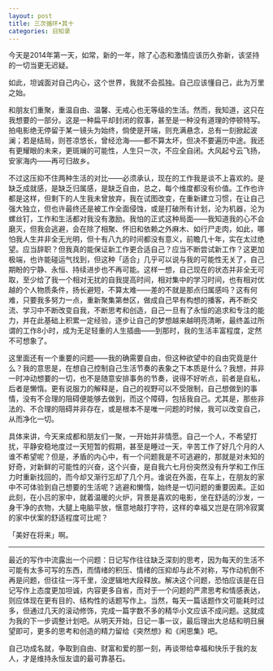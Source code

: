 ```yaml
---
layout: post
title: 三次循环•其十
categories: 日知录
---
```


今天是2014年第一天，如常，新的一年，除了心态和激情应该历久弥新，该坚持的一切当更无迟疑。

如此，坦诚面对自己内心，这个世界，我就不会孤独。自己应该懂自己，此为万里之始。

和朋友们重聚，重温自由、温馨、无戒心也无等级的生活。然而，我知道，这只在我想要的一部分。这是一种扁平却封闭的叙事，甚至是一种没有道理的停顿特写。拍电影绝无停留于某一镜头为始终，倘使是开端，则充满悬念，总有一刻掀起波澜；若是结局，则苍凉悠长，曾经沧海——都不算太坏，但决不要遍历中途。我还有更耀眼的未来，更斑斓的可能性，人生只一次，不应全自闭。大风起兮云飞扬，安家海内——再可归故乡。

不过这压抑不住两种生活的对比——必须承认，现在的工作我是谈不上喜欢的。是缺乏成就感，是缺乏归属感，是缺乏自由，总之，每个维度都没有价值。工作也许都是这样，但剩下的人生我未曾放弃，我在试图改变，在重新建立习惯，在让自己强大独立，但也许最终还是被工作全面侵蚀，或是打破所有计划，沦为机器，沦为螺丝钉，工作和生活都对我没有激励。我怕的正式这种局面——我知道我的心不会磨灭，但我会逃避，会在除了相聚、怀旧和依赖之外麻木、如行尸走肉，如此，哪怕我人生并非全无光明，但十有八九的时间都没有意义，前瞻几十年，实在太过绝望。应当辞职？但我真的能保证新工作更合适自己？应当不断尝试新工作？这更加极端，也许能碰运气找到，但这种「适合」几乎可以说与我的可能性无关了，自己期盼的宁静、永恒、持续进步也不再可能。这样一想，自己现在的状态并非全无可取，至少给了我一个相对无扰的自我提高时间，相对集中的学习时间，也有相对优越的个人物质条件，扬长避短，不算太难——差的不就是那点归属感吗？这有何难，只要我多努力一点，重新聚集第叁区，做成自己早有构想的播客，再不断交流、学习中不断改变自我，不断思考和创造，自己一旦有了永恒的追求和专注的能力，并在此基础上积累一定经验，逐步让自己的梦想越来越明亮清晰，最终盖过所谓的工作8小时，成为无足轻重的人生插曲——到那时，我的生活丰富程度，定然不可想象了。

这里面还有一个重要的问题——我的确需要自由，但这种欲望中的自由究竟是什么？我的意思是，在想自己控制自己生活节奏的表象之下本质是什么？我想，并非一时冲动想要的一切，也不是随意安排事务的节奏，说得不好听点，前者是自私，后者是懒惰。更有说服力的解释是，自己的视野可以不受限制，自己想做到的事情，没有不合理的阻碍便能够去做到，而这个障碍，包括我自己。尤其是，那些非法的、不合理的阻碍并非存在，或是根本不是唯一问题的时候，我可以改变自己，从而净化一切。

具体来讲，今天来成都和朋友们一聚，一开始并非情愿。自己一个人，不希望打扰，平静安稳地度过一天短暂的假期，甚至是睡过一天，辛苦工作了好几个月的人谁不希望呢？但是，矛盾的内心中，有一个问题我是不可逃避的，那就是对未知的好奇，对新鲜的可能性的兴奋，这个兴奋，是自我六七月份突然没有升学和工作压力时重新找回的，而今却又渐行忘却了几个月。谁说在外面，在车上，在朋友的家中不可体验到自己想要的生活呢？逃避和懒惰，始终是一切问题的重要因素。正如此刻，在小吕的家中，就着温暖的火炉，背景是喜欢的电影，坐在舒适的沙发，一身干净的衣物，大腿上电脑平放，惬意地敲打字符，这样的幸福又岂是在阴冷寂寞的家中伏案的舒适程度可比呢？

「美好在将来」啊。

---

最近的写作中流露出一个问题：日记写作往往缺乏深刻的思考，因为每天的生活不可能有太多可写的东西，而情绪的积压、情绪的压抑却与此不对称，写作动机倒不再是问题，但往往一泻千里，没逻辑地大段释放。解决这个问题，恐怕应该是在日记写作上态度更加坦诚，内容更多自省，而对于一个问题的严肃思考和情感表达，则应体现在更有目的、结构性的话题写作上。当然，每天一篇话题作文可能耗时过多，但通过几天的滚动修饰，完成一篇字数不多的精华小文应该不成问题。这就成为我的下一步调整计划吧。从明天开始，日记一事一议，最后理出大总结和明日展望即可，更多的思考和创造的精力留给《突然想》和《闲思集》吧。

自己功成名就，争取到自由、财富和爱的那一刻，再谈带给幸福和快乐于我的友人，才是维持永恒友谊的最可靠基石。